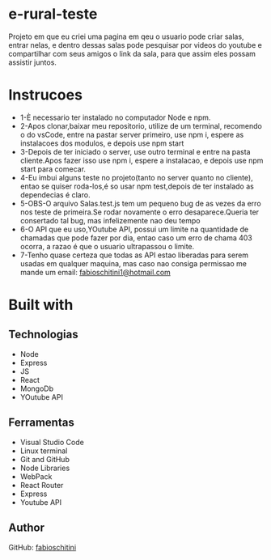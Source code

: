 # e-rural-teste

Projeto em que eu criei uma pagina em qeu o usuario pode criar salas, entrar nelas, e dentro dessas salas pode pesquisar por videos do youtube e compartilhar 
com seus amigos o link da sala, para que assim eles possam assistir juntos.

# Instrucoes
* 1-È necessario ter instalado no computador Node e npm.
* 2-Apos clonar,baixar meu repositorio, utilize de um terminal, recomendo o do vsCode, entre na pastar server primeiro, use npm i, espere as instalacoes dos modulos,
e depois use npm start
* 3-Depois de ter iniciado o server, use outro terminal e entre na pasta cliente.Apos fazer isso use npm i, espere a instalacao, e depois use npm start para comecar.
* 4-Eu imbui alguns teste no projeto(tanto no server quanto no cliente), entao se quiser roda-los,é so usar npm test,depois de ter instalado as dependecias é claro.
* 5-OBS-O arquivo Salas.test.js tem um pequeno bug de as vezes da erro nos teste de primeira.Se rodar novamente o erro desaparece.Queria ter consertado tal bug, mas 
infelizemente nao deu tempo
* 6-O API que eu uso,YOutube API, possui um limite na quantidade de chamadas que pode fazer por dia, entao caso um erro de chama 403 ocorra, a razao é que o usuario ultrapassou o limite.
* 7-Tenho quase certeza que todas as API estao liberadas para serem usadas em qualquer maquina, mas caso nao consiga permissao
me mande um email: fabioschitini1@hotmail.com


# Built with

## Technologias

* Node
* Express
* JS
* React
* MongoDb
* YOutube API

## Ferramentas

* Visual Studio Code
* Linux terminal
* Git and GitHub
* Node Libraries
* WebPack
* React Router
* Express
* Youtube API


## Author

GitHub: [fabioschitini](https://github.com/fabioschitini)
